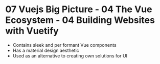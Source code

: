 # 07 Vuejs Big Picture - 04 The Vue Ecosystem - 04 Building Websites with Vuetify

- Contains sleek and per formant Vue components
- Has a material design aesthetic
- Used as an alternative to creating own solutions for UI